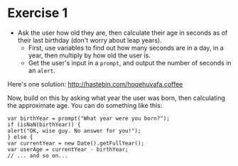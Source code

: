 Exercise 1
==

* Ask the user how old they are, then calculate their age in seconds as of their last birthday (don't worry about leap years).
  * First, use variables to find out how many seconds are in a day, in a year, then multiply by how old the user is.
  * Get the user's input in a `prompt`, and output the number of seconds in an `alert`.

Here's one solution: http://hastebin.com/hoqehuvafa.coffee

Now, build on this by asking what year the user was born, then calculating the approximate age. You can do something like this:

    var birthYear = prompt("What year were you born?");
    if (isNaN(birthYear)) {
	alert("OK, wise guy. No answer for you!");
    } else {
	var currentYear = new Date().getFullYear();
	var userAge = currentYear - birthYear;
	// ... and so on...
